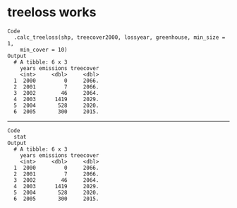 # treeloss works

    Code
      .calc_treeloss(shp, treecover2000, lossyear, greenhouse, min_size = 1,
        min_cover = 10)
    Output
      # A tibble: 6 x 3
        years emissions treecover
        <int>     <dbl>     <dbl>
      1  2000         0     2066.
      2  2001         7     2066.
      3  2002        46     2064.
      4  2003      1419     2029.
      5  2004       528     2020.
      6  2005       300     2015.

---

    Code
      stat
    Output
      # A tibble: 6 x 3
        years emissions treecover
        <int>     <dbl>     <dbl>
      1  2000         0     2066.
      2  2001         7     2066.
      3  2002        46     2064.
      4  2003      1419     2029.
      5  2004       528     2020.
      6  2005       300     2015.

